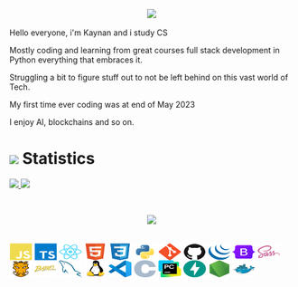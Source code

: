 <p align="center">
  <a href="https://github.com/DenverCoder1/readme-typing-svg"><img src="https://readme-typing-svg.herokuapp.com?lines=Hi,+I'm+Kaynan.;I+love+open-source.;I+enjoy+learning.;I+love+spreading+knowledge.;&center=true&width=500&height=50"></a>
</p>


Hello everyone, i'm Kaynan and i study CS 

Mostly coding and learning from great courses full stack development in Python everything that embraces it.<br>

Struggling a bit to figure stuff out to not be left behind on this vast world of Tech.<br>
       
My first time ever coding was at end of May 2023<br>

I enjoy AI, blockchains and so on.<br>

# <img src="https://media4.giphy.com/media/MIGbtLZoVjbl0bYbAd/giphy.gif?cid=ecf05e472t2h0i8d7dcjaoau9iqtchhr899hxmpxzzgc7lyw&rid=giphy.gif" width="30"> Statistics

<p align="left">
  <a href="http://www.linkedin.com/in/kaynan-nascimento-5b0305268/">
    <img width="49.5%" src="https://github-readme-stats.vercel.app/api?username=k-aynan&show_icons=true&include_all_commits=true&theme=radical&hide_border=true">
    <img width="49.5%" src="https://github-readme-streak-stats.herokuapp.com/?user=k-aynan&theme=radical&hide_border=true">		  
  </a>
</p><br />

<p align="center">
  <a href="http://www.linkedin.com/in/kaynan-nascimento-5b0305268/">
    <img width="49.5%" src="https://github-readme-stats.vercel.app/api/top-langs/?username=k-aynan&theme=radical&bg_color=282828&hide_border=true&include_all_commits=true&count_private=true&layout=compact">
  </a>
</p>
    
<div style="display: inline-block "><br>
  <img align="center" alt=-Js" height="30" width="40" src="https://raw.githubusercontent.com/devicons/devicon/master/icons/javascript/javascript-plain.svg">
  <img align="center" alt="Ts" height="30" width="40" src="https://raw.githubusercontent.com/devicons/devicon/master/icons/typescript/typescript-plain.svg">
  <img align="center" alt="React" height="30" width="40" src="https://raw.githubusercontent.com/devicons/devicon/master/icons/react/react-original.svg">
  <img align="center" alt="HTML" height="30" width="40" src="https://raw.githubusercontent.com/devicons/devicon/master/icons/html5/html5-original.svg">
  <img align="center" alt="CSS" height="30" width="40" src="https://raw.githubusercontent.com/devicons/devicon/master/icons/css3/css3-original.svg">
  <img align="center" alt="CSS" height="30" width="40" src="https://raw.githubusercontent.com/devicons/devicon/master/icons/python/python-original.svg">
  <img align="center" alt="CSS" height="30" width="40" src="https://raw.githubusercontent.com/devicons/devicon/master/icons/git/git-original.svg">
  <img align="center" alt="CSS" height="30" width="40" src="https://raw.githubusercontent.com/devicons/devicon/master/icons/github/github-original.svg">
  <img align="center" alt="CSS" height="30" width="40" src="https://raw.githubusercontent.com/devicons/devicon/master/icons/jquery/jquery-original.svg">
  <img align="center" alt="CSS" height="30" width="40" src="https://raw.githubusercontent.com/devicons/devicon/master/icons/bootstrap/bootstrap-original.svg">
  <img align="center" alt="CSS" height="30" width="40" src="https://raw.githubusercontent.com/devicons/devicon/master/icons/sass/sass-original.svg">
  <img align="center" alt="CSS" height="30" width="40" src="https://raw.githubusercontent.com/devicons/devicon/master/icons/grunt/grunt-original.svg">
  <img align="center" alt="CSS" height="30" width="40" src="https://raw.githubusercontent.com/devicons/devicon/master/icons/babel/babel-original.svg">
       <img align="center" alt="CSS" height="30" width="40" src="https://raw.githubusercontent.com/devicons/devicon/master/icons/mysql/mysql-original.svg">
       <img align="center" alt="CSS" height="30" width="40" src="https://raw.githubusercontent.com/devicons/devicon/master/icons/linux/linux-original.svg">
	<img align="center" alt="CSS" height="30" width="40" src="https://raw.githubusercontent.com/devicons/devicon/master/icons/vscode/vscode-original.svg">
       <img align="center" alt="CSS" height="30" width="40" src="https://raw.githubusercontent.com/devicons/devicon/master/icons/c/c-original.svg">
        <img align="center" alt="CSS" height="30" width="40" src="https://raw.githubusercontent.com/devicons/devicon/master/icons/pycharm/pycharm-original.svg">
        <img align="center" alt="CSS" height="30" width="40" src="https://raw.githubusercontent.com/devicons/devicon/master/icons/fastapi/fastapi-original.svg">
	  <img align="center" alt="CSS" height="30" width="40" src="https://raw.githubusercontent.com/devicons/devicon/master/icons/nodejs/nodejs-original.svg">
	  <img align="center" alt="CSS" height="30" width="40" src="https://raw.githubusercontent.com/devicons/devicon/master/icons/docker/docker-original.svg">
</div>
